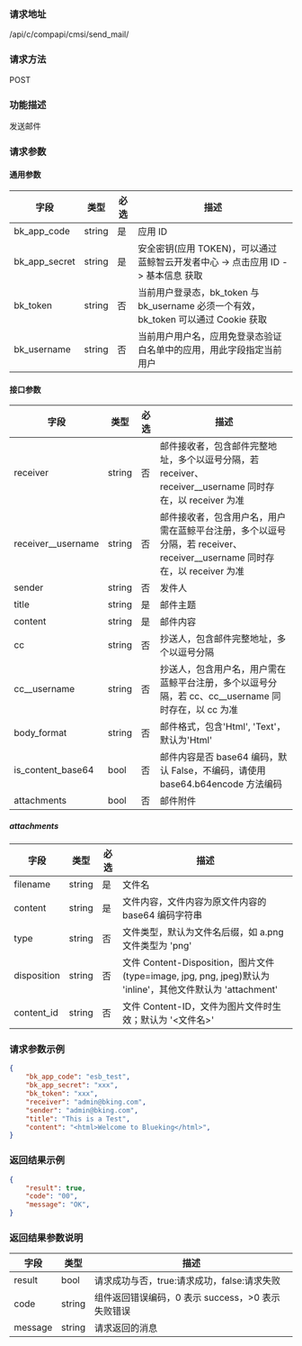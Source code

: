 ### 请求地址

/api/c/compapi/cmsi/send_mail/

### 请求方法

POST

### 功能描述

发送邮件

### 请求参数

#### 通用参数

| 字段 | 类型 | 必选 | 描述 |
|--------------|--------|----|------------|
| bk_app_code | string | 是 | 应用 ID |
| bk_app_secret| string | 是 | 安全密钥(应用 TOKEN)，可以通过 蓝鲸智云开发者中心 -&gt; 点击应用 ID -&gt; 基本信息 获取 |
| bk_token | string | 否 | 当前用户登录态，bk_token 与 bk_username 必须一个有效，bk_token 可以通过 Cookie 获取 |
| bk_username | string | 否 | 当前用户用户名，应用免登录态验证白名单中的应用，用此字段指定当前用户 |

#### 接口参数

| 字段 |  类型 |必选|  描述 |
|--------------------|--------|----|------------|
| receiver | string | 否 | 邮件接收者，包含邮件完整地址，多个以逗号分隔，若 receiver、receiver__username 同时存在，以 receiver 为准 |
| receiver__username | string | 否 | 邮件接收者，包含用户名，用户需在蓝鲸平台注册，多个以逗号分隔，若 receiver、receiver__username 同时存在，以 receiver 为准 |
| sender | string | 否 | 发件人 |
| title | string | 是 | 邮件主题 |
| content | string | 是 | 邮件内容 |
| cc | string | 否 | 抄送人，包含邮件完整地址，多个以逗号分隔 |
| cc__username | string | 否 | 抄送人，包含用户名，用户需在蓝鲸平台注册，多个以逗号分隔，若 cc、cc__username 同时存在，以 cc 为准 |
| body_format | string | 否 | 邮件格式，包含&#39;Html&#39;, &#39;Text&#39;，默认为&#39;Html&#39; |
| is_content_base64 | bool | 否 | 邮件内容是否 base64 编码，默认 False，不编码，请使用 base64.b64encode 方法编码 |
| attachments | bool | 否 | 邮件附件 |

##### attachments

| 字段 |  类型 |必选|  描述 |
|-------------|--------|----|------------|
| filename | string | 是 | 文件名 |
| content | string | 是 | 文件内容，文件内容为原文件内容的 base64 编码字符串 |
| type | string | 否 | 文件类型，默认为文件名后缀，如 a.png 文件类型为 &#39;png&#39; |
| disposition | string | 否 | 文件 Content-Disposition，图片文件(type=image, jpg, png, jpeg)默认为 &#39;inline&#39;，其他文件默认为 &#39;attachment&#39; |
| content_id | string | 否 | 文件 Content-ID，文件为图片文件时生效；默认为 &#39;&lt;文件名&gt;&#39; |

### 请求参数示例

```json
{
    "bk_app_code": "esb_test",
    "bk_app_secret": "xxx",
    "bk_token": "xxx",
    "receiver": "admin@bking.com",
    "sender": "admin@bking.com",
    "title": "This is a Test",
    "content": "<html>Welcome to Blueking</html>",
}
```

### 返回结果示例

```json
{
    "result": true,
    "code": "00",
    "message": "OK",
}
```

### 返回结果参数说明

| 字段 | 类型 | 描述 |
|---------|--------|-----------|
| result | bool | 请求成功与否，true:请求成功，false:请求失败 |
| code | string | 组件返回错误编码，0 表示 success，>0 表示失败错误 |
| message | string | 请求返回的消息 |
